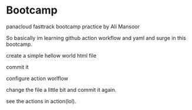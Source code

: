 # Bootcamp
panacloud fasttrack bootcamp practice by Ali Mansoor

So basically im learning github action workflow and yaml and surge in this bootcamp.

create a simple hellow world html file

commit it

configure action worlflow

change the file a little bit and commit it again.


see the actions in action(lol).

